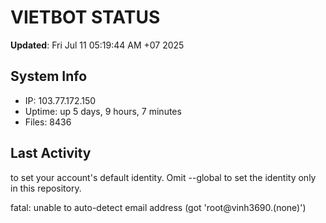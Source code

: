 # VIETBOT STATUS
**Updated**: Fri Jul 11 05:19:44 AM +07 2025

## System Info
- IP: 103.77.172.150
- Uptime: up 5 days, 9 hours, 7 minutes
- Files: 8436

## Last Activity

to set your account's default identity.
Omit --global to set the identity only in this repository.

fatal: unable to auto-detect email address (got 'root@vinh3690.(none)')
